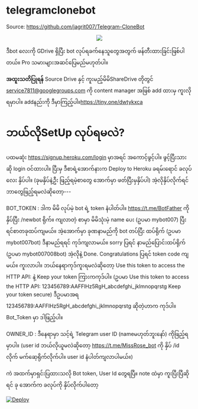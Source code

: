 # telegramclonebot
Source: https://github.com/jagrit007/Telegram-CloneBot
<p align="center">
<img src="https://i.imgur.com/SjeoNU1.jpg">
</p>

ဒီbot လေးကို GDrive ရှိပြီး bot လုပ်ရခက်နေသူတွေအတွက် ဖန်တီးထားခြင်းဖြစ်ပါတယ်။ Pro သမားများအဆင်ပြေမည်မဟုတ်ပါ။

**အထူးသတိပြုရန်**
Source Drive နှင့် ကူးမည့်မိမိShareDrive တိုတွင် service7811@googlegroups.com ကို content manager အဖြစ် add ထားမှ ကူးလိုရမှာပါ။ addနည်းကို ဒီမှာကြည့်ပါ။https://tiny.one/dwtykxca

# ဘယ်လိုSetUp လုပ်ရမလဲ?

ပထမဆုံး https://signup.heroku.com/login မှာအရင် အကောင့်ဖွင့်ပါ။ ဖွင့်ပြီးသားဆို login ဝင်ထားပါ။
ပြီးမှ ဒီစာရဲ့အောက်နားက Deploy to Heroku ခရမ်းရောင် ခလုပ်လေး နှိပ်ပါ။ (ခုမနှိပ်နဲ့ဦး ဖြည့်ရမဲ့စာတွေ အောက်မှာ ဖတ်ပြီးမှနှိပ်ပါ)
အဲ့လိုနှိပ်လိုက်ရင်ဘာတွေဖြည့်ရမလဲဆိုတော့---

BOT_TOKEN : ဒါက မိမိ လုပ်မဲ့ bot ရဲ့ token နံပါတ်ပါ။ https://t.me/BotFather ကိုနှိပ်ပြီး /newbot ရိုက်။ ကျလာတဲ့ စာမှာ မိမိသုံးမဲ့ name ပေး (ဥပမာ  mybot007) ပြီးရင်စာတခုထပ်ကျမယ်။ အဲ့အောက်မှာ ခုဏနာမည်ကို bot တပ်ပြီး ထပ်ရိုက် (ဥပမာ mybot007bot) ဒီနာမည်ရရင် ကုဒ်ကျလာမယ်။ sorry ပြရင် နာမည်ပြောင်းထပ်ရိုက် (ဥပမာ mybot007008bot) အဲ့လိုနဲ့ Done. Congratulations ပြရင် token code ကျမယ်။ ကူးလာပါ။ ဘယ်နေရာကုဒ်ကူးရမလဲဆိုတော့ Use this token to access the HTTP API: နဲ့ Keep your token ကြားကကုဒ်ပါ။ 
(ဥပမာ Use this token to access the HTTP API:
123456789:AAFFlHz5RgH_abcdefghi_jklmnopqrstg
Keep your token secure) ဒီဥပမာအရ 123456789:AAFFlHz5RgH_abcdefghi_jklmnopqrstg  ဆိုတဲ့ဟာက ကုဒ်ပါ။ Bot_Token မှာ ဒါဖြည့်ပါ။

OWNER_ID : ဒီနေရာမှာ သင့်ရဲ့ Telegram user ID (nameမဟုတ်ဘူးနော်) ကိုဖြည့်ရမှာပါ။ (user id ဘယ်လိုယူမလဲဆိုတော့ https://t.me/MissRose_bot  ကို နှိပ် /id  လိုက် မက်ဆေ့ရိုက်လိုက်ပါ။ user id နံပါတ်ကျလာပါမယ်။) 

ကဲ အထက်မှာရှင်းပြထားသလို Bot token, User Id တွေရပြီ။ note ထဲမှာ ကူးပြီးပြီဆိုရင် ခု အောက်က ခလုပ်ကို နှိပ်လိုက်ပါတော့ 

[![Deploy](https://www.herokucdn.com/deploy/button.svg)](https://dashboard.heroku.com/new?template=https://github.com/drzawlinmg/Neubie148)
